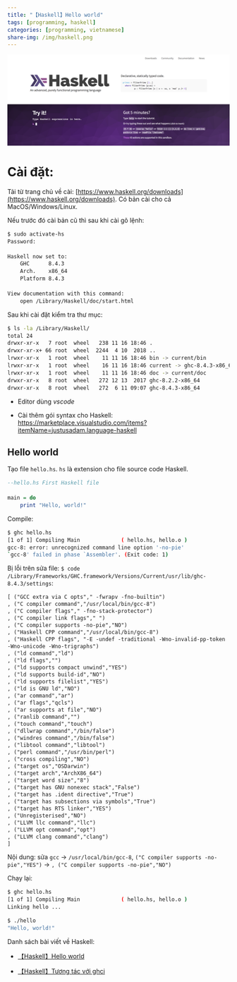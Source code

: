 ```yaml
---
title: "【Haskell】Hello world"
tags: [programming, haskell]
categories: [programming, vietnamese]
share-img: /img/haskell.png
---
```


![](/img/haskell.png)

# Cài đặt:

Tải từ trang chủ về cài: [https://www.haskell.org/downloads](https://www.haskell.org/downloads). Có bản cài cho cả MacOS/Windows/Linux.

Nếu trước đó cài bản cũ thì sau khi cài gõ lệnh:

```bash
$ sudo activate-hs
Password:

Haskell now set to:
    GHC      8.4.3
    Arch.    x86_64
    Platform 8.4.3

View documentation with this command:
    open /Library/Haskell/doc/start.html
```

Sau khi cài đặt kiểm tra thư mục:

```bash
$ ls -la /Library/Haskell/
total 24
drwxr-xr-x   7 root  wheel   238 11 16 18:46 .
drwxr-xr-x+ 66 root  wheel  2244  4 10  2018 ..
lrwxr-xr-x   1 root  wheel    11 11 16 18:46 bin -> current/bin
lrwxr-xr-x   1 root  wheel    16 11 16 18:46 current -> ghc-8.4.3-x86_64
lrwxr-xr-x   1 root  wheel    11 11 16 18:46 doc -> current/doc
drwxr-xr-x   8 root  wheel   272 12 13  2017 ghc-8.2.2-x86_64
drwxr-xr-x   8 root  wheel   272  6 11 09:07 ghc-8.4.3-x86_64
```

* Editor dùng *vscode*

* Cài thêm gói syntax cho Haskell: https://marketplace.visualstudio.com/items?itemName=justusadam.language-haskell

## Hello world

Tạo file `hello.hs`. `hs` là extension cho file source code Haskell.

```hs
--hello.hs First Haskell file

main = do
    print "Hello, world!"
```

Compile:

```bash
$ ghc hello.hs
[1 of 1] Compiling Main             ( hello.hs, hello.o )
gcc-8: error: unrecognized command line option '-no-pie'
`gcc-8' failed in phase `Assembler'. (Exit code: 1)
```

Bị lỗi trên sửa file: `$ code /Library/Frameworks/GHC.framework/Versions/Current/usr/lib/ghc-8.4.3/settings`:

```text
[ ("GCC extra via C opts"," -fwrapv -fno-builtin")
, ("C compiler command","/usr/local/bin/gcc-8")
, ("C compiler flags"," -fno-stack-protector")
, ("C compiler link flags"," ")
, ("C compiler supports -no-pie","NO")
, ("Haskell CPP command","/usr/local/bin/gcc-8")
, ("Haskell CPP flags", "-E -undef -traditional -Wno-invalid-pp-token -Wno-unicode -Wno-trigraphs")
, ("ld command","ld")
, ("ld flags","")
, ("ld supports compact unwind","YES")
, ("ld supports build-id","NO")
, ("ld supports filelist","YES")
, ("ld is GNU ld","NO")
, ("ar command","ar")
, ("ar flags","qcls")
, ("ar supports at file","NO")
, ("ranlib command","")
, ("touch command","touch")
, ("dllwrap command","/bin/false")
, ("windres command","/bin/false")
, ("libtool command","libtool")
, ("perl command","/usr/bin/perl")
, ("cross compiling","NO")
, ("target os","OSDarwin")
, ("target arch","ArchX86_64")
, ("target word size","8")
, ("target has GNU nonexec stack","False")
, ("target has .ident directive","True")
, ("target has subsections via symbols","True")
, ("target has RTS linker","YES")
, ("Unregisterised","NO")
, ("LLVM llc command","llc")
, ("LLVM opt command","opt")
, ("LLVM clang command","clang")
]
```

Nội dung: sửa `gcc` -> `/usr/local/bin/gcc-8`, `("C compiler supports -no-pie","YES")` -> `, ("C compiler supports -no-pie","NO")`

Chạy lại:

```bash
$ ghc hello.hs
[1 of 1] Compiling Main             ( hello.hs, hello.o )
Linking hello ...
```

```bash
$ ./hello
"Hello, world!"
```

Danh sách bài viết về Haskell:

* [【Haskell】Hello world](/2018-11-16-haskell-hello-world/)

* [【Haskell】Tương tác với ghci](/2018-11-21-haskell-ghci/)